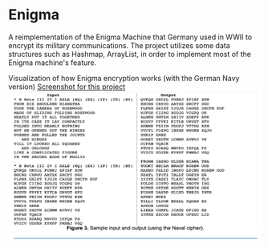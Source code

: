 # Enigma

A reimplementation of the Enigma Machine that Germany used in WWII to encrypt its military communications. 
The project utilizes some data structures such as Hashmap, ArrayList, in order to implement most of the Enigma machine's feature.

Visualization of how Enigma encryption works (with the German Navy version)
[Screenshot for this project](./EnigmaCode.png)
<br><img src="./EnigmaCode.png" width="600" height="300">

